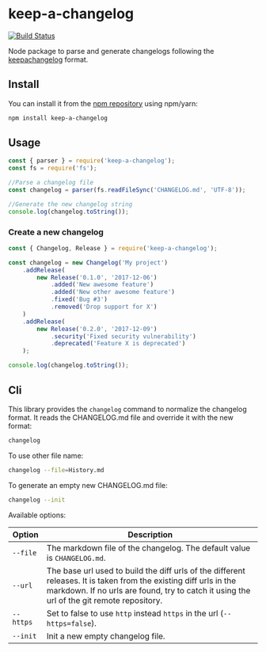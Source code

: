# keep-a-changelog

[![Build Status](https://travis-ci.org/oscarotero/keep-a-changelog.svg?branch=master)](https://travis-ci.org/oscarotero/keep-a-changelog)

Node package to parse and generate changelogs following the [keepachangelog](http://keepachangelog.com/en/1.0.0/) format.

## Install

You can install it from the [npm repository](https://www.npmjs.com/package/keep-a-changelog) using npm/yarn:

```sh
npm install keep-a-changelog
```

## Usage

```js
const { parser } = require('keep-a-changelog');
const fs = require('fs');

//Parse a changelog file
const changelog = parser(fs.readFileSync('CHANGELOG.md', 'UTF-8'));

//Generate the new changelog string
console.log(changelog.toString());
```

### Create a new changelog

```js
const { Changelog, Release } = require('keep-a-changelog');

const changelog = new Changelog('My project')
    .addRelease(
        new Release('0.1.0', '2017-12-06')
            .added('New awesome feature')
            .added('New other awesome feature')
            .fixed('Bug #3')
            .removed('Drop support for X')
    )
    .addRelease(
        new Release('0.2.0', '2017-12-09')
            .security('Fixed security vulnerability')
            .deprecated('Feature X is deprecated')
    );

console.log(changelog.toString());
```

## Cli

This library provides the `changelog` command to normalize the changelog format. It reads the CHANGELOG.md file and override it with the new format:

```sh
changelog
```

To use other file name:

```sh
changelog --file=History.md
```

To generate an empty new CHANGELOG.md file:

```sh
changelog --init
```

Available options:

Option | Description
-------|-------------
`--file` | The markdown file of the changelog. The default value is `CHANGELOG.md`.
`--url` | The base url used to build the diff urls of the different releases. It is taken from the existing diff urls in the markdown. If no urls are found, try to catch it using the url of the git remote repository.
`--https` | Set to false to use `http` instead `https` in the url (`--https=false`).
`--init` | Init a new empty changelog file.
